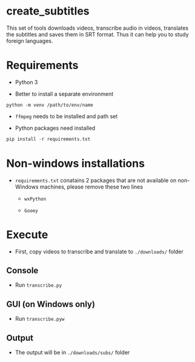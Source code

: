 # create_subtitles
This set of tools downloads videos, transcribe audio in videos, translates the subtitles and saves them in SRT format. Thus it can help you to study foreign languages.


# Requirements

- Python 3

- Better to install a separate environment

```
python -m venv /path/to/env/name
```

- `ffmpeg` needs to be installed and path set

- Python packages need installed

```python
pip install -r requirements.txt
```

# Non-windows installations

- `requirements.txt` conatains 2 packages that are not available on non-Windows machines, please remove these two lines

    - `wxPython`

    - `Gooey`

# Execute

- First, copy videos to transcribe and translate to `./downloads/` folder

## Console 

- Run `transcribe.py` 

## GUI (on Windows only) 

- Run `transcribe.pyw` 

## Output

- The output will be in `./downloads/subs/` folder
